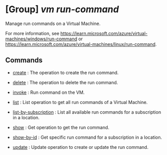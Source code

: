 # [Group] _vm run-command_

Manage run commands on a Virtual Machine.

For more information, see https://learn.microsoft.com/azure/virtual-machines/windows/run-command or https://learn.microsoft.com/azure/virtual-machines/linux/run-command.

## Commands

- [create](/Commands/vm/run-command/_create.md)
: The operation to create the run command.

- [delete](/Commands/vm/run-command/_delete.md)
: The operation to delete the run command.

- [invoke](/Commands/vm/run-command/_invoke.md)
: Run command on the VM.

- [list](/Commands/vm/run-command/_list.md)
: List operation to get all run commands of a Virtual Machine.

- [list-by-subscription](/Commands/vm/run-command/_list-by-subscription.md)
: List all available run commands for a subscription in a location.

- [show](/Commands/vm/run-command/_show.md)
: Get operation to get the run command.

- [show-by-id](/Commands/vm/run-command/_show-by-id.md)
: Get specific run command for a subscription in a location.

- [update](/Commands/vm/run-command/_update.md)
: Update operation to create or update the run command.
